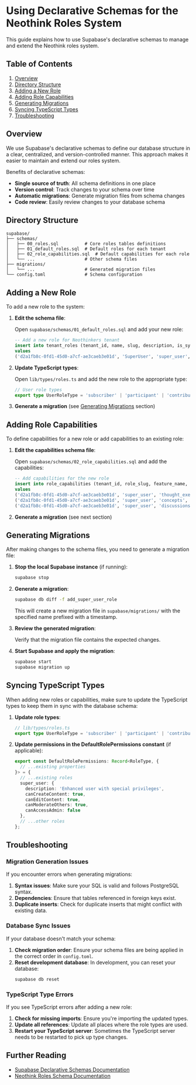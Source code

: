 # Using Declarative Schemas for the Neothink Roles System

This guide explains how to use Supabase's declarative schemas to manage and extend the Neothink roles system.

## Table of Contents

1. [Overview](#overview)
2. [Directory Structure](#directory-structure)
3. [Adding a New Role](#adding-a-new-role)
4. [Adding Role Capabilities](#adding-role-capabilities)
5. [Generating Migrations](#generating-migrations)
6. [Syncing TypeScript Types](#syncing-typescript-types)
7. [Troubleshooting](#troubleshooting)

## Overview

We use Supabase's declarative schemas to define our database structure in a clear, centralized, and version-controlled manner. This approach makes it easier to maintain and extend our roles system.

Benefits of declarative schemas:
- **Single source of truth**: All schema definitions in one place
- **Version control**: Track changes to your schema over time
- **Automatic migrations**: Generate migration files from schema changes
- **Code review**: Easily review changes to your database schema

## Directory Structure

```
supabase/
├── schemas/
│   ├── 00_roles.sql          # Core roles tables definitions
│   ├── 01_default_roles.sql  # Default roles for each tenant
│   ├── 02_role_capabilities.sql  # Default capabilities for each role
│   └── ...                   # Other schema files
├── migrations/
│   └── ...                   # Generated migration files
└── config.toml               # Schema configuration
```

## Adding a New Role

To add a new role to the system:

1. **Edit the schema file**:

   Open `supabase/schemas/01_default_roles.sql` and add your new role:

   ```sql
   -- Add a new role for Neothinkers tenant
   insert into tenant_roles (tenant_id, name, slug, description, is_system_role, role_category, priority)
   values 
   ('d2a1fb8c-0fd1-45d0-a7cf-ae3caeb3e01d', 'SuperUser', 'super_user', 'Enhanced user with special privileges', false, 'member', 35);
   ```

2. **Update TypeScript types**:

   Open `lib/types/roles.ts` and add the new role to the appropriate type:

   ```typescript
   // User role types
   export type UserRoleType = 'subscriber' | 'participant' | 'contributor' | 'super_user';
   ```

3. **Generate a migration** (see [Generating Migrations](#generating-migrations) section)

## Adding Role Capabilities

To define capabilities for a new role or add capabilities to an existing role:

1. **Edit the capabilities schema file**:

   Open `supabase/schemas/02_role_capabilities.sql` and add the capabilities:

   ```sql
   -- Add capabilities for the new role
   insert into role_capabilities (tenant_id, role_slug, feature_name, can_view, can_create, can_edit, can_delete, can_approve)
   values
   ('d2a1fb8c-0fd1-45d0-a7cf-ae3caeb3e01d', 'super_user', 'thought_exercises', true, true, true, true, false),
   ('d2a1fb8c-0fd1-45d0-a7cf-ae3caeb3e01d', 'super_user', 'concepts', true, true, true, true, false),
   ('d2a1fb8c-0fd1-45d0-a7cf-ae3caeb3e01d', 'super_user', 'discussions', true, true, true, true, false);
   ```

2. **Generate a migration** (see next section)

## Generating Migrations

After making changes to the schema files, you need to generate a migration file:

1. **Stop the local Supabase instance** (if running):

   ```bash
   supabase stop
   ```

2. **Generate a migration**:

   ```bash
   supabase db diff -f add_super_user_role
   ```

   This will create a new migration file in `supabase/migrations/` with the specified name prefixed with a timestamp.

3. **Review the generated migration**:

   Verify that the migration file contains the expected changes.

4. **Start Supabase and apply the migration**:

   ```bash
   supabase start
   supabase migration up
   ```

## Syncing TypeScript Types

When adding new roles or capabilities, make sure to update the TypeScript types to keep them in sync with the database schema:

1. **Update role types**:

   ```typescript
   // lib/types/roles.ts
   export type UserRoleType = 'subscriber' | 'participant' | 'contributor' | 'super_user';
   ```

2. **Update permissions in the DefaultRolePermissions constant** (if applicable):

   ```typescript
   export const DefaultRolePermissions: Record<RoleType, {
     // ...existing properties
   }> = {
     // ...existing roles
     super_user: {
       description: 'Enhanced user with special privileges',
       canCreateContent: true,
       canEditContent: true,
       canModerateOthers: true,
       canAccessAdmin: false
     },
     // ...other roles
   };
   ```

## Troubleshooting

### Migration Generation Issues

If you encounter errors when generating migrations:

1. **Syntax issues**: Make sure your SQL is valid and follows PostgreSQL syntax.
2. **Dependencies**: Ensure that tables referenced in foreign keys exist.
3. **Duplicate inserts**: Check for duplicate inserts that might conflict with existing data.

### Database Sync Issues

If your database doesn't match your schema:

1. **Check migration order**: Ensure your schema files are being applied in the correct order in `config.toml`.
2. **Reset development database**: In development, you can reset your database:
   ```bash
   supabase db reset
   ```

### TypeScript Type Errors

If you see TypeScript errors after adding a new role:

1. **Check for missing imports**: Ensure you're importing the updated types.
2. **Update all references**: Update all places where the role types are used.
3. **Restart your TypeScript server**: Sometimes the TypeScript server needs to be restarted to pick up type changes.

## Further Reading

- [Supabase Declarative Schemas Documentation](https://supabase.com/docs/guides/local-development/declarative-database-schemas)
- [Neothink Roles Schema Documentation](../database/ROLES_SCHEMA.md) 